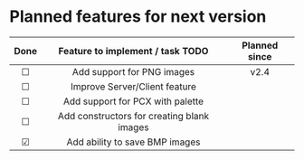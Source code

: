 # Planned features for next version

| Done    | Feature to implement / task TODO           | Planned since |
| :-----: | :----------------------------------------: | :--: |
| &#9744; | Add support for PNG images                 | v2.4 |
| &#9744; | Improve Server/Client feature              |      |
| &#9744; | Add support for PCX with palette           |      |
| &#9744; | Add constructors for creating blank images |      |
| &#9745; | Add ability to save BMP images             |      |
